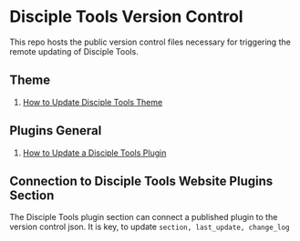 # Disciple Tools Version Control
This repo hosts the public version control files necessary for triggering the remote updating of Disciple Tools.

## Theme
1. [How to Update Disciple Tools Theme](https://github.com/DiscipleTools/disciple-tools-version-control/wiki/How-to-Update-Disciple-Tools-Theme)

## Plugins General
1. [How to Update a Disciple Tools Plugin](https://github.com/DiscipleTools/disciple-tools-version-control/wiki/Updating-a-Disciple-Tools-Plugin)

## Connection to Disciple Tools Website Plugins Section
The Disciple Tools plugin section can connect a published plugin to the version control json.
It is key, to update ```section, last_update, change_log```
